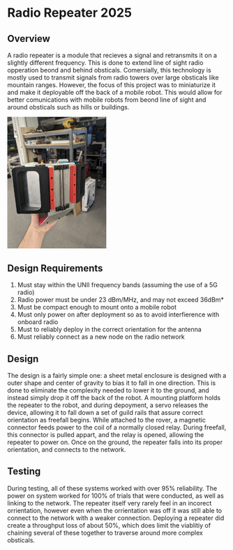 # Radio Repeater 2025 #

## Overview ##

A radio repeater is a module that recieves a signal and retransmits it on a slightly
different frequency. This is done to extend line of sight radio opperation beond and
behind obsticals. Comersially, this technology is mostly used to transmit signals from
radio towers over large obsticals like mountain ranges. However, the focus of this project
was to miniaturize it and make it deployable off the back of a mobile robot. This would
allow for better comunications with mobile robots from beond line of sight and around 
obsticals such as hills or buildings.

<img src="/images/Repeater Module.jpg" width="45%"/>

## Design Requirements ##

<ol>
    <li>Must stay within the UNII frequency bands (assuming the use of a 5G radio)</li>
    <li>Radio power must be under 23 dBm/MHz, and may not exceed 36dBm*</li>
    <li>Must be compact enough to mount onto a mobile robot</li>
    <li>Must only power on after deployment so as to avoid interfierence with onboard radio</li>
    <li>Must to reliably deploy in the correct orientation for the antenna</li>
    <li>Must reliably connect as a new node on the radio network</li>
</ol>

## Design ##

The design is a fairly simple one: a sheet metal enclosure is designed with a outer shape
and center of gravity to bias it to fall in one direction. This is done to eliminate the 
complexity needed to lower it to the ground, and instead simply drop it off the back of the 
robot. A mounting platform holds the repeater to the robot, and during depoyment, a servo 
releases the device, allowing it to fall down a set of guild rails that assure correct 
orientation as freefall begins. While attached to the rover, a magnetic connector feeds 
power to the coil of a normally closed relay. During freefall, this connector is pulled 
appart, and the relay is opened, allowing the repeater to power on. Once on the ground, the
repeater falls into its proper orientation, and connects to the network.

## Testing ##

During testing, all of these systems worked with over 95% reliability. The power on system 
worked for 100% of trials that were conducted, as well as linking to the network. The repeater 
itself very rarely feel in an incorect orrientation, however even when the orrientation was off 
it was still able to connect to the network with a weaker connection. Deploying a repeater did
create a throughput loss of about 50%, which does limit the viablitiy of chaining several of these
together to traverse around more complex obsticals. 









